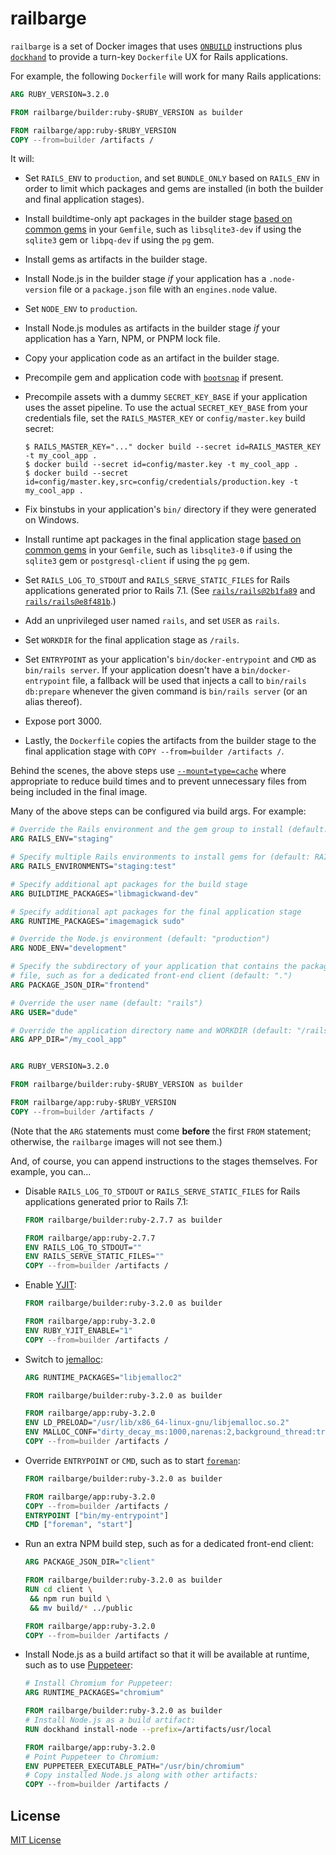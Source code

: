 # railbarge

`railbarge` is a set of Docker images that uses [`ONBUILD`][] instructions plus
[`dockhand`][] to provide a turn-key `Dockerfile` UX for Rails applications.

[`dockhand`]: https://github.com/jonathanhefner/dockhand
[`ONBUILD`]: https://docs.docker.com/engine/reference/builder/#onbuild


For example, the following `Dockerfile` will work for many Rails applications:

  ```dockerfile
  ARG RUBY_VERSION=3.2.0

  FROM railbarge/builder:ruby-$RUBY_VERSION as builder

  FROM railbarge/app:ruby-$RUBY_VERSION
  COPY --from=builder /artifacts /
  ```

It will:

* Set `RAILS_ENV` to `production`, and set `BUNDLE_ONLY` based on `RAILS_ENV` in
  order to limit which packages and gems are installed (in both the builder and
  final application stages).

* Install buildtime-only apt packages in the builder stage [based on common
  gems][buildtime packages] in your `Gemfile`, such as `libsqlite3-dev` if using
  the `sqlite3` gem or `libpq-dev` if using the `pg` gem.

  [buildtime packages]: https://github.com/jonathanhefner/dockhand/blob/v0.1.0/lib/dockhand/command.rb#L167-L171

* Install gems as artifacts in the builder stage.

* Install Node.js in the builder stage *if* your application has a
  `.node-version` file or a `package.json` file with an `engines.node` value.

* Set `NODE_ENV` to `production`.

* Install Node.js modules as artifacts in the builder stage *if* your
  application has a Yarn, NPM, or PNPM lock file.

* Copy your application code as an artifact in the builder stage.

* Precompile gem and application code with [`bootsnap`][] if present.

  [`bootsnap`]: https://rubygems.org/gems/bootsnap

* Precompile assets with a dummy `SECRET_KEY_BASE` if your application uses the
  asset pipeline.  To use the actual `SECRET_KEY_BASE` from your credentials
  file, set the `RAILS_MASTER_KEY` or `config/master.key` build secret:

    ```console
    $ RAILS_MASTER_KEY="..." docker build --secret id=RAILS_MASTER_KEY -t my_cool_app .
    $ docker build --secret id=config/master.key -t my_cool_app .
    $ docker build --secret id=config/master.key,src=config/credentials/production.key -t my_cool_app .
    ```

* Fix binstubs in your application's `bin/` directory if they were generated on
  Windows.

* Install runtime apt packages in the final application stage [based on common
  gems][runtime packages] in your `Gemfile`, such as `libsqlite3-0` if using the
  `sqlite3` gem or `postgresql-client` if using the `pg` gem.

  [runtime packages]: https://github.com/jonathanhefner/dockhand/blob/v0.1.0/lib/dockhand/command.rb#L160-L165

* Set `RAILS_LOG_TO_STDOUT` and `RAILS_SERVE_STATIC_FILES` for Rails
  applications generated prior to Rails 7.1.  (See [`rails/rails@2b1fa89`][]
  and [`rails/rails@e8f481b`][].)

  [`rails/rails@2b1fa89`]: https://github.com/rails/rails/commit/2b1fa89e442ecb99e262a34eb11bc1110912cd49
  [`rails/rails@e8f481b`]: https://github.com/rails/rails/commit/e8f481b924c799bddab0b0d153b04e014f8193f3

* Add an unprivileged user named `rails`, and set `USER` as `rails`.

* Set `WORKDIR` for the final application stage as `/rails`.

* Set `ENTRYPOINT` as your application's `bin/docker-entrypoint` and `CMD` as
  `bin/rails server`.  If your application doesn't have a `bin/docker-entrypoint`
  file, a fallback will be used that injects a call to `bin/rails db:prepare`
  whenever the given command is `bin/rails server` (or an alias thereof).

* Expose port 3000.

* Lastly, the `Dockerfile` copies the artifacts from the builder stage to the
  final application stage with `COPY --from=builder /artifacts /`.

Behind the scenes, the above steps use [`--mount=type=cache`][] where
appropriate to reduce build times and to prevent unnecessary files from being
included in the final image.

[`--mount=type=cache`]: https://docs.docker.com/engine/reference/builder/#run---mounttypecache


Many of the above steps can be configured via build args.  For example:

  ```dockerfile
  # Override the Rails environment and the gem group to install (default: "production")
  ARG RAILS_ENV="staging"

  # Specify multiple Rails environments to install gems for (default: RAILS_ENV)
  ARG RAILS_ENVIRONMENTS="staging:test"

  # Specify additional apt packages for the build stage
  ARG BUILDTIME_PACKAGES="libmagickwand-dev"

  # Specify additional apt packages for the final application stage
  ARG RUNTIME_PACKAGES="imagemagick sudo"

  # Override the Node.js environment (default: "production")
  ARG NODE_ENV="development"

  # Specify the subdirectory of your application that contains the package.json
  # file, such as for a dedicated front-end client (default: ".")
  ARG PACKAGE_JSON_DIR="frontend"

  # Override the user name (default: "rails")
  ARG USER="dude"

  # Override the application directory name and WORKDIR (default: "/rails")
  ARG APP_DIR="/my_cool_app"


  ARG RUBY_VERSION=3.2.0

  FROM railbarge/builder:ruby-$RUBY_VERSION as builder

  FROM railbarge/app:ruby-$RUBY_VERSION
  COPY --from=builder /artifacts /
  ```

(Note that the `ARG` statements must come **before** the first `FROM` statement;
otherwise, the `railbarge` images will not see them.)


And, of course, you can append instructions to the stages themselves.  For
example, you can...

* Disable `RAILS_LOG_TO_STDOUT` or `RAILS_SERVE_STATIC_FILES` for Rails
  applications generated prior to Rails 7.1:

    ```dockerfile
    FROM railbarge/builder:ruby-2.7.7 as builder

    FROM railbarge/app:ruby-2.7.7
    ENV RAILS_LOG_TO_STDOUT=""
    ENV RAILS_SERVE_STATIC_FILES=""
    COPY --from=builder /artifacts /
    ```

* Enable [YJIT][]:

    ```dockerfile
    FROM railbarge/builder:ruby-3.2.0 as builder

    FROM railbarge/app:ruby-3.2.0
    ENV RUBY_YJIT_ENABLE="1"
    COPY --from=builder /artifacts /
    ```

  [YJIT]: https://github.com/Shopify/yjit

* Switch to [jemalloc][]:

    ```dockerfile
    ARG RUNTIME_PACKAGES="libjemalloc2"

    FROM railbarge/builder:ruby-3.2.0 as builder

    FROM railbarge/app:ruby-3.2.0
    ENV LD_PRELOAD="/usr/lib/x86_64-linux-gnu/libjemalloc.so.2"
    ENV MALLOC_CONF="dirty_decay_ms:1000,narenas:2,background_thread:true"
    COPY --from=builder /artifacts /
    ```

  [jemalloc]: https://jemalloc.net/

* Override `ENTRYPOINT` or `CMD`, such as to start [`foreman`][]:

    ```dockerfile
    FROM railbarge/builder:ruby-3.2.0 as builder

    FROM railbarge/app:ruby-3.2.0
    COPY --from=builder /artifacts /
    ENTRYPOINT ["bin/my-entrypoint"]
    CMD ["foreman", "start"]
    ```

  [`foreman`]: https://ddollar.github.io/foreman/

* Run an extra NPM build step, such as for a dedicated front-end client:

    ```dockerfile
    ARG PACKAGE_JSON_DIR="client"

    FROM railbarge/builder:ruby-3.2.0 as builder
    RUN cd client \
     && npm run build \
     && mv build/* ../public

    FROM railbarge/app:ruby-3.2.0
    COPY --from=builder /artifacts /
    ```

* Install Node.js as a build artifact so that it will be available at runtime,
  such as to use [Puppeteer][]:

    ```dockerfile
    # Install Chromium for Puppeteer:
    ARG RUNTIME_PACKAGES="chromium"

    FROM railbarge/builder:ruby-3.2.0 as builder
    # Install Node.js as a build artifact:
    RUN dockhand install-node --prefix=/artifacts/usr/local

    FROM railbarge/app:ruby-3.2.0
    # Point Puppeteer to Chromium:
    ENV PUPPETEER_EXECUTABLE_PATH="/usr/bin/chromium"
    # Copy installed Node.js along with other artifacts:
    COPY --from=builder /artifacts /
    ```

    [Puppeteer]: https://pptr.dev/


## License

[MIT License](LICENSE.txt)
